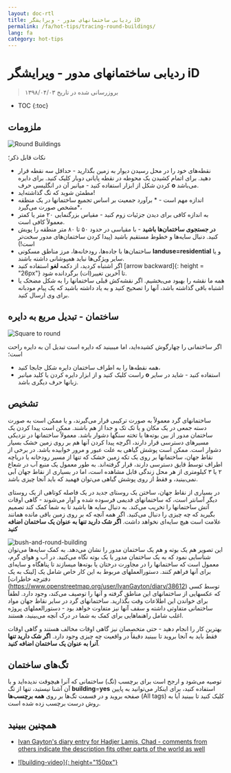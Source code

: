 ```yaml
---
layout: doc-rtl
title: ردیابی ساختمانهای مدور - ویرایشگر iD
permalink: /fa/hot-tips/tracing-round-buildings/
lang: fa
category: hot-tips
---
```


ردیابی ساختمانهای مدور - ویرایشگر iD
============

> بروزرسانی شده در تاریخ ۱۳۹۸/۰۴/۰۳

- TOC
{:toc}

ملزومات
----------

![Round Buildings][]


نکات قابل ذکر؛  

- نقطه‌های خود را در محل رسیدن دیوار به زمین بگذارید - حداقل سه نقطه قرار دهید. برای اتمام کشیدن یک محوطه در نقطه پایانی دوبار کلیک کنید. برای دایره کردن شکل از ابزار استفاده کنید - میانبر آن در انگلیسی حرف **o** می‌باشد.  
- مطمئن شوید که تگ گذاشته‌اید!  
- اندازه مهم است - * برآورد جمعیت بر اساس تجمیع ساختمانها در یک منطقه مشخص صورت می‌گیرد*،  
- به اندازه کافی برای دیدن جزئیات زوم کنید - مقیاس بزرگنمایی ۲۰ متر یا کمتر معمولاً کافی است.  
- **در جستجوی ساختمان‌ها باشید** - با مقیاسی در حدود ۵۰ تا ۸۰ متر منطقه را پویش کنید. دنبال سایه‌ها و خطوط مستقیم باشید (پیدا کردن ساختمان‌های مدور سخت‌تر است!)  
- ساختمان‌ها با جاده‌ها، رودخانه‌ها، مرز مناطق مسکونی **landuse=residential** و یا سایر ویژگی‌ها نباید همپوشانی داشته باشند.  
- اگر اشتباه کردید، از دکمه **لغو** استفاده کنید [arrow backward]{: height = "26px"} تا آخرین تغییر(ات) برگردانده شود.  
- همه ما نقشه را بهبود می‌بخشیم. اگر نقشه‌کش قبلی ساختمانها را به شکل مضحک  یا اشتباه باقی گذاشته باشد، آنها را تصحیح کنید و به یاد داشته باشید که یک پیام مودبانه برای وی ارسال کنید.  

ساختمان - تبدیل مربع به دایره
-------------------------------------

![Square to round][]  

اگر ساختمانی را چهارگوش کشیده‌اید، اما میبینید که دایره است تبدیل آن به دایره راحت است؛

- همه نقطه‌ها را به اطراف ساختمان دایره شکل جابجا کنید،
- راست کلیک کنید و از ابزار دایره کردن یا کلید میانبر **o** استفاده کنید - شاید در سایر زبانها حرف دیگری باشد.  

تشخیص
---------------

ساختمانهای گرد معمولاً به صورت ترکیبی قرار می‌گیرند، و یا ممکن است به صورت دسته جمعی در یک مکان و یا تک تک و جدا از هم باشند. ممکن است پیدا کردن  یک ساختمان مدور از بین بوته‌ها یا تخته سنگها دشوار باشد. معمولاً ساختمانها در نزدیکی مسیرهای دسترسی قرار دارند، اگرچه پیدا کردن آنها هم بر روی زمین خشک بسیار دشوار است. ممکن است پوشش گیاهی به علت عبور و مرور خوابیده باشد. در برخی از نقاط جهان، ساختمانها بر روی یک تکه زمین خشک که تنها از مسیر رودخانه یا دریاچه اطراف توسط قایق دسترسی دارند، قرار گرفته‌اند. به طور معمول یک منبع آب در شعاع ۲ یا ۳ کیلومتری از هر محل زندگی قابل مشاهده است، اما در بسیاری از نقاط جهان آبی نمی‌بینید، و فقط از روی پوشش گیاهی می‌توان فهمید که باید آنجا چیزی باشد.  

در بسیاری از نقاط جهان، ساختن یک روستای جدید در یک فاصله کوتاهی از یک روستای دیگر آسانتر است، که ساختمانهای قدیمی فرسوده شده و آوار می‌شوند - گاهی اوقات آتش ساختمانها را تخریب می‌کند. به دنبال سایه ها باشید تا به شما کمک کند تصمیم بگیرید که چه چیزی را دنبال می‌کنید. اگر همه آنچه که بر روی زمین باقی مانده همانند علامت است هیچ سایه‌ای نخواهد داشت. **اگر شک دارید تنها به عنوان یک ساختمان اضافه کنید**  

![bush-and-round-building][]  
این تصویر هم یک بوته و هم یک ساختمان مدور را نشان می‌دهد. به کمک سایه‌ها می‌توان شناسایی نمود که به یک ساختمان مدور یا یک بوته نگاه می‌کنید. در آب و هوای گرم، معمول است که ساختمانها را در مجاورت درختان یا بوته‌ها میسازند تا  پناهگاه و سایه‌ای برای آنها فراهم کنند. دستورالعملهای مربوط به این کار خاص شامل یک [لینک به یک دفترچه خاطرات] (https://www.openstreetmap.org/user/IvanGayton/diary/38612) توسط کسی که عکسهایی از ساختمانهای این مناطق گرفته و آنها را توصیف می‌کند، وجود دارد. لطفاً برای خواندن این اطلاعات وقت بگذارید. ساختمانهای گرد در سایر نقاط جهان مواد ساختمانی متفاوتی داشته و سقف آنها نیز متفاوت خواهد بود - دستورالعملهای پروژه اغلب شامل راهنماهایی برای کمک به شما در درک آنچه می‌بینید، هستند.  

بهترین کار را انجام دهید - حتی متخصصان نیز گاهی اوقات مخالف هستند و گاهی اوقات فقط باید به آنجا بروید تا ببینید دقیقاً در واقعیت چه چیزی وجود دارد. **اگر  شک دارید تنها آنرا به عنوان یک ساختمان اضافه کنید**.  

تگ‌های ساختمان
-------------

توصیه می‌شود و ارجح است برای برچسب (تگ) ساختمانی که آنرا هیچوقت ندیده‌اید و با آن آشنا نیستید،  تنها از تگ **building**=**yes** استفاده کنید، برای اینکار می‌توانید به پایین صفحه بروید و در فسمت تگ‌ها بر روی **همه برچسب‌ها** (All tags) کلیک کنید تا ببینید آیا به روش درست برچسب زده شده است.

همچنین ببینید  
---------

- [Ivan Gayton's diary entry for Hadjer Lamis, Chad - comments from others indicate the description fits other parts of the world as well](https://www.openstreetmap.org/user/IvanGayton/diary/38612)

- [![building-video]{: height="150px"}](https://www.youtube.com/watch?v=VPJz-AucqF4&index=7&list=PLb9506_-6FMHZ3nwn9heri3xjQKrSq1hN "فیلم‌های آموزشی گروه بشردوستانه OpenStreetMap - افزودن ساختمان به OpenStreetMap")  


[keymon]:/images/hot-tips/keymon.png
[Round Buildings]: /images/hot-tips/round_building.gif "نمایش کشیدن نقشه ساختمانهای مدور"
[Square to round]: /images/hot-tips/square-round-building.gif "Demonstrating changing a square to round building"  
[bush-and-round-building]: /images/hot-tips/bush-and-round-building.png "ساختمان مدور در مجاورت بوته گیاه"
[back arrow]: /images/beginner/back-arrow.png "برگرداندن"
[فیلم‌های آموزشی در مورد ساختمان]: /images/hot-tips/building-video.png "فیلم‌های آموزشی گروه بشردوستانه OpenStreetMap - افزودن ساختمان به OpenSstreetMap"
